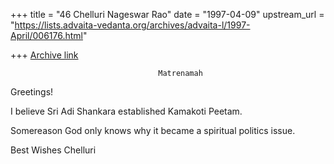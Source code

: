 +++
title = "46 Chelluri Nageswar Rao"
date = "1997-04-09"
upstream_url = "https://lists.advaita-vedanta.org/archives/advaita-l/1997-April/006176.html"

+++
[Archive link](https://lists.advaita-vedanta.org/archives/advaita-l/1997-April/006176.html)

                                     Matrenamah

Greetings!

I believe Sri Adi Shankara established Kamakoti Peetam.

Somereason God only knows why it became a spiritual politics issue.

Best Wishes
                                                               Chelluri

